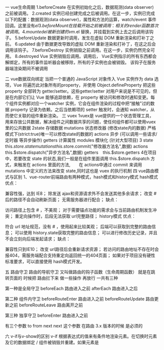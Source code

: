一 vue生命周期
1.beforeCreate 在实例初始化之后，数据观测(data observer) 之前被调用。
2.created 实例已经创建完成之后被调用。在这一步，实例已完成以下的配置：数据观测(data observer)，属性和方法的运算，watch/event 事件回调。这里没有$el
3.beforeMount 在挂载开始之前被调用：相关的 render 函数首次被调用。
4.mounted el 被新创建的 vm.$el 替换，并挂载到实例上去之后调用该钩子。
5.beforeUpdate 数据更新时调用，发生在虚拟 DOM 重新渲染和打补丁之前。
6.updated 由于数据更改导致的虚拟 DOM 重新渲染和打补丁，在这之后会调用该钩子。
7.beforeDestroy 实例销毁之前调用。在这一步，实例仍然完全可用。
8.destroyed Vue 实例销毁后调用。调用后， Vue实例指示的所有东西都会解绑定，所有的事件监听器会被移除，所有的子实例也会被销毁。 该钩子在服务器端渲染期间不被调用

二 vue数据双向绑定
当把一个普通的 JavaScript 对象传入 Vue 实例作为 data 选项，Vue 将遍历此对象所有的property，并使用 Object.defineProperty 把这些 property 全部转为 getter/setter。这些getter/setter 对用户来说是不可见的，但是在内部它们让 Vue 能够追踪依赖，在 property 被访问和修改时通知变更。每个组件实例都对应一个watcher 实例，它会在组件渲染的过程中把“接触"过的数据 property 记录为依赖。之后当依赖项的 setter 触发时，会通知 watcher，从而使它关联的组件重新渲染。
三 vuex
1vuex是 vue提供的一个状态管理工具，
用来存放公共数据，解决组件之间数据共享的问题，使任何组件都可以使用vuex里的公共数据
2state 存储数据
mutations 状态修改器 (修改state内的数据)
严格模式下(strict:true)唯一可以修改state的数据的
actions 异步 (可以调用一些请求/定时器 等异步操作)
getters 计算属性
modules 模块化 (针对大型项目)
3 state   this.$store.state
mutations   this.$store.commit("修改器方法名",数据)
actions   this.$store.dispatch("异步方法名",数据)
getters   this.$store.getters
4在项⽬中，若要改变 state 的状态,我们⼀般是在组件⾥⾯调⽤ this.$store.dispatch ⽅式，来触发在 actions ⾥⾯的⽅法,  在 actions中通过 commit 来调⽤ mutations 中定义的⽅法来改变 state,同时这也是 vuex 的执⾏机制
四 vue路由模式与区别
1、vue-router前端路由有两种模式，hash模式和history模式
hash模式
优点：

兼容性强，达到 IE8；
除发送 ajax和资源请求外不会发送其他多余请求；
改变 # 后的路径不会自动刷新页面；
无需服务器进行配合；
缺点：

访问路径上包含 # ，不美观；
对于需要锚点功能的需求会与当前路由机制发生冲突；
重定向操作时，后段无法获取 url完整路径；
history模式
优点：

符合 url 地址规范，没有 # ，使用起来比较美观；
后端可以获取到完整的路由信息；
可以使用 history.state获取完整的路由信息；
可以进行修改历史记录，并且不会立刻向后端发起请求；
缺点：

兼容性只到IE10；
改变 url路径后会重新请求资源；
若访问的路由地址不存在时会报404，需服务端配合支持重定向返回统一的404页面；
如果对于项目没有硬性标准要求，可以直接使用 hash模式开发。

五 路由守卫
路由的导航守卫 又叫做路由的钩子函数（生命周期函数）
就是在跳转页面的 时候把 路由拦下来 做一些操作 再放行
一共有三种

第一种是全局守卫
beforeEach 路由进入之前
afterEach 路由进入之后

第二种 组件内守卫
beforeRouteEnter 路由进入之前
beforeRouteUpdate 路由更新之前
beforeRouteLeave 路由离开之前

第三种
独享守卫
beforeEnter 路由进入之前

有三个参数
to from next
next 这个参数 在路由 3.x 版本的时候 是必须的

六 v-if与v-show的区别
v-if 根据表达式的值来有条件地渲染元素。在切换时元素及它的数据绑定 / 组件被销毁并重建。如果元素是 <template>，将提出它的内容作为条件块
v-show 根据表达式之真假值，切换元素的 display CSS property。
当条件变化时该指令触发过渡效果。
七 v-for与v-if的优先级
vue2中v-for的优先级是高于v-if的，放在一起，会先执行循环在判断条件，并且如果值渲染列表中一小部分元素，也得再每次重渲染的时候遍历整个列表，比较浪费资源。
八 computed和watch的区别
1.watch是异步的可以请求接口,computed是同步的
2.computed是初次读取数据的时候就会执行,watch是监听属性变化的时候才会执行
3.computed具有缓存行,watch没有
4.计算属性时候通过已有的data中的属性值计算得来的,watch监听的属性值必须存在或者定义
九vue 组件通信
props 父组件向子组件传送数据，这应该是最常用的方式了
子组件接收到数据之后，不能直接修改父组件的数据。
否则会报错，因为当父组件重新渲染时，数据会被覆盖，

ref ref 如果在普通的DOM元素上，引用指向的就是该DOM元素;
如果在子组件上，引用的指向就是子组件实例;
父组件可以通过 ref 主动获取子组件的属性或者调用子组件的方法

$emit / v-on
	子组件通过派发事件的方式给父组件数据，或者触发父组件更新等操作
		// Child.vue 派发
export default {
  data(){
      return { msg: "这是发给父组件的信息" }
  },
  methods: {
      handleClick(){
          this.$emit("sendMsg",this.msg)
      }
  },
}
// Parent.vue 响应
<template>
    <child v-on:sendMsg="getChildMsg"></child>
    // 或 简写
    <child @sendMsg="getChildMsg"></child>
</template>
 
export default {
    methods:{
        getChildMsg(msg){
            console.log(msg) // 这是父组件接收到的消息
        }
    }
}

EventBus EventBus 是中央事件总线，不管是父子组件，兄弟组件，跨层级组件等都可以使用它完成通信操作

Vuex 在大项目中被常用
	Vuex 是状态管理器，集中式存储管理所有组件的状态。

十 为什么 vue 中 data 必须是⼀个函数?在什么情况可以用对象
	如果 data 是⼀个函数的话，这样每复⽤⼀次组件，就会返回⼀份新的 data，类似于给每个组件实例创建⼀个私有的数据空间，让各个组件实例维护各⾃的数据。⽽单纯的写成对象形式，就使得所有组件实例共⽤了⼀份 data，就会造成⼀个变了全
都会变的结果。
	当我们使用 new Vue() 的方式的时候，无论我们将 data 设置为对象还是函数都是可以的，因为 new Vue() 的方式是生成一个根组件，该组件不会复用，也就不存在共享 data 的情况了

十一 数据变了视图不更新的原因
	数组
		1.通过下标的形式修改数组,修改的内容并没有被object.definproty添加getter和setter属性,没有变成响应式的数据,所以无法被检测到
		解决办法: 
			1. 调用数组的方法: push, unshift,pop
			Vue.set(target, 下标, 内容) // 全局的使用方法
this.$set(和上面一样)
		this.$focusUpdated
			强制更新视图
	对象
		深层次的对象修改其中的一个对象属性,无法被检测到

十二 跨域
理解跨域的概念：协议、域名、端口都相同才同域，否则都是跨域
跨域就是指浏览器不允许当前页面的所在源，去请求另一个源的数据
在vue 中主要是通过vue 脚手架中的vue.config.js 文件来配置的，通过在devServer中的proxy来配置跨域的前缀

module.exports = {
  devServer:{
    host:'localhost', //域名
    port:8080, //端口
    proxy:{ //进行代理转发
      '/api':{
      //要解决跨域的接口的域名
        target:'http://mall-pre.springboot.cn', 
       // 是否开启本地代理 默认true; 如果接口跨域，需要进行此参数配置
        changeOrigin:true, 
       //如果是https接口，需要配置这个参数
        secure:false,           
        pathRewrite:{
          '/api':'' //重写地址
        }
      }
    }
  },
}
其中 ‘/api’ 为匹配项，target 为被请求的地址
当我们的接口遇到 /api 的时候就是说需要用到我们设置的代理了，将 /api 转化成target 的地址
因为在 ajax 的 url 中加了前缀 ‘/api’，而原本的接口是没有这个前缀的
所以需要通过 pathRewrite 来重写地址，将前缀 ‘/api’ 转为 ‘’；如果本身的接口地址就有 ‘/api’ 这种通用前缀，就可以把 pathRewrite 删掉。
总说明：target后面的就是需要请求的网址的公共部分，然后用/api来代理target，最后重写一些路径，请求的时候使用的我们的代理的api来作为前缀。

十三 keep-alive
	Props：
include - 字符串或正则表达式。只有名称匹配的组件会被缓存。
exclude - 字符串或正则表达式。任何名称匹配的组件都不会被缓存。
max - 数字。最多可以缓存多少组件实例。
	<keep-alive> 包裹动态组件时，会缓存不活动的组件实例，而不是销毁它们。和 <transition> 相似，<keep-alive> 是一个抽象组件：它自身不会渲染一个 DOM 元素，也不会出现在组件的父组件链中。
	当组件在 <keep-alive> 内被切换，它的 activated 和 deactivated 这两个生命周期钩子函数将会被对应执行。